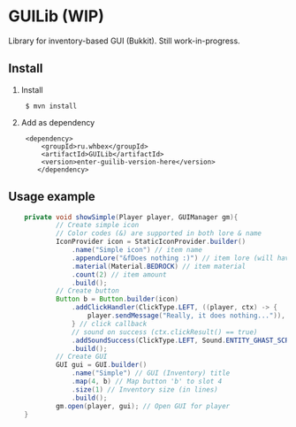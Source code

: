 # GUILib (WIP)
Library for inventory-based GUI (Bukkit).
Still work-in-progress.

## Install 
1. Install

        $ mvn install
2. Add as dependency

        <dependency>
            <groupId>ru.whbex</groupId>
            <artifactId>GUILib</artifactId>
            <version>enter-guilib-version-here</version>
           </dependency>


## Usage example
```java
    private void showSimple(Player player, GUIManager gm){
            // Create simple icon
            // Color codes (&) are supported in both lore & name
            IconProvider icon = StaticIconProvider.builder()
                .name("Simple icon") // item name
                .appendLore("&fDoes nothing :)") // item lore (will have &5 color)
                .material(Material.BEDROCK) // item material
                .count(2) // item amount
                .build();
            // Create button
            Button b = Button.builder(icon)
                .addClickHandler(ClickType.LEFT, ((player, ctx) -> {
                    player.sendMessage("Really, it does nothing...")), false)
                } // click callback
                // sound on success (ctx.clickResult() == true)
                .addSoundSuccess(ClickType.LEFT, Sound.ENTITY_GHAST_SCREAM)
                .build();
            // Create GUI
            GUI gui = GUI.builder()
                .name("Simple") // GUI (Inventory) title
                .map(4, b) // Map button 'b' to slot 4
                .size(1) // Inventory size (in lines)
                .build();
            gm.open(player, gui); // Open GUI for player
    }
```    

